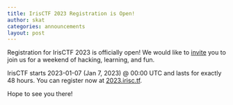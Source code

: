 ```yaml
---
title: IrisCTF 2023 Registration is Open!
author: skat
categories: announcements
layout: post
---
```


Registration for IrisCTF 2023 is officially open! We would like to [invite](https://2023.irisc.tf/static/invitation.html) you to join us for a weekend of hacking, learning, and fun.

IrisCTF starts 2023-01-07 (Jan 7, 2023) @ 00:00 UTC and lasts for exactly 48 hours. You can register now at [2023.irisc.tf](https://2023.irisc.tf/).

Hope to see you there!
